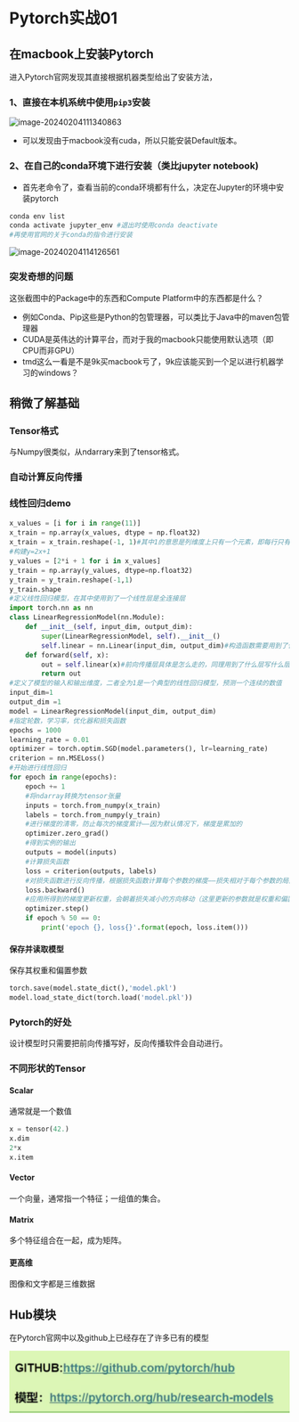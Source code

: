 # Pytorch实战01

## 在macbook上安装Pytorch

进入Pytorch官网发现其直接根据机器类型给出了安装方法，

### 1、直接在本机系统中使用`pip3`安装

![image-20240204111340863](/Users/lutao/GitT/Pic/image-20240204111340863.png)

- 可以发现由于macbook没有cuda，所以只能安装Default版本。

### 2、在自己的conda环境下进行安装（类比jupyter notebook)

- 首先老命令了，查看当前的conda环境都有什么，决定在Jupyter的环境中安装pytorch

```bash
conda env list
conda activate jupyter_env #退出时使用conda deactivate
#再使用官网的关于conda的指令进行安装
```

![image-20240204114126561](/Users/lutao/GitT/Pic/image-20240204114126561.png)

### 突发奇想的问题

这张截图中的Package中的东西和Compute Platform中的东西都是什么？

- 例如Conda、Pip这些是Python的包管理器，可以类比于Java中的maven包管理器
- CUDA是英伟达的计算平台，而对于我的macbook只能使用默认选项（即CPU而非GPU）
- tmd这么一看是不是9k买macbook亏了，9k应该能买到一个足以进行机器学习的windows？

## 稍微了解基础

### Tensor格式

与Numpy很类似，从ndarrary来到了tensor格式。

### 自动计算反向传播

### 线性回归demo

```python
x_values = [i for i in range(11)]
x_train = np.array(x_values, dtype = np.float32)
x_train = x_train.reshape(-1, 1)#其中1的意思是列维度上只有一个元素，即每行只有一列；-1意味着numpy会自动进行计算剩下的维度（即有几行）
#构建y=2x+1
y_values = [2*i + 1 for i in x_values]
y_train = np.array(y_values, dtype=np.float32)
y_train = y_train.reshape(-1,1)
y_train.shape
#定义线性回归模型，在其中使用到了一个线性层是全连接层
import torch.nn as nn
class LinearRegressionModel(nn.Module):
    def __init__(self, input_dim, output_dim):
        super(LinearRegressionModel, self).__init__()
        self.linear = nn.Linear(input_dim, output_dim)#构造函数需要用到了什么层，就在这里写什么层
    def forward(self, x):
        out = self.linear(x)#前向传播层具体是怎么走的，同理用到了什么层写什么层
        return out
#定义了模型的输入和输出维度，二者全为1是一个典型的线性回归模型，预测一个连续的数值
input_dim=1
output_dim =1
model = LinearRegressionModel(input_dim, output_dim)
#指定轮数，学习率，优化器和损失函数
epochs = 1000
learning_rate = 0.01
optimizer = torch.optim.SGD(model.parameters(), lr=learning_rate)
criterion = nn.MSELoss()
#开始进行线性回归
for epoch in range(epochs):
    epoch += 1
    #将ndarray转换为tensor张量
    inputs = torch.from_numpy(x_train)
    labels = torch.from_numpy(y_train)
    #进行梯度的清零，防止每次的梯度累计——因为默认情况下，梯度是累加的
    optimizer.zero_grad()
    #得到实例的输出
    outputs = model(inputs)
    #计算损失函数
    loss = criterion(outputs, labels)
    #对损失函数进行反向传播，根据损失函数计算每个参数的梯度——损失相对于每个参数的局部变化率，它指示了损失最快减小的方向。
    loss.backward()
    #应用所得到的梯度更新权重，会朝着损失减小的方向移动（这里更新的参数就是权重和偏置）
    optimizer.step()
    if epoch % 50 == 0:
        print('epoch {}, loss{}'.format(epoch, loss.item()))
```

#### 保存并读取模型

保存其权重和偏置参数

```python
torch.save(model.state_dict(),'model.pkl')
model.load_state_dict(torch.load('model.pkl'))
```

### Pytorch的好处

设计模型时只需要把前向传播写好，反向传播软件会自动进行。

### 不同形状的Tensor

#### Scalar

通常就是一个数值

```python
x = tensor(42.)
x.dim
2*x
x.item
```

#### Vector

一个向量，通常指一个特征；一组值的集合。

#### Matrix

多个特征组合在一起，成为矩阵。

#### 更高维

图像和文字都是三维数据

## Hub模块

在Pytorch官网中以及github上已经存在了许多已有的模型

<img src="../../Pic/image-20240205200555888.png" alt="image-20240205200555888" style="zoom:50%;" />